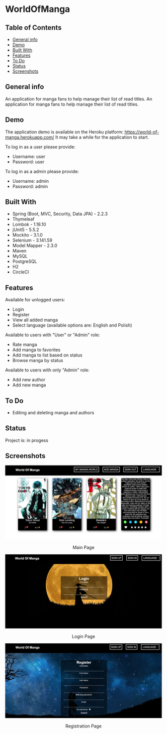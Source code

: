 # WorldOfManga

## Table of Contents
* [General info](#general-info)
* [Demo](#demo)
* [Built With](#built-with)
* [Features](#features)
* [To Do](#to-do)
* [Status](#status)
* [Screenshots](#screenshots)

## General info
An application for manga fans to help manage their list of read titles. An application for manga fans to help manage their list of read titles.

## Demo
The application demo is available on the Heroku platform: https://world-of-manga.herokuapp.com/
It may take a while for the application to start.

To log in as a user please provide:
- Username: user
- Password: user

To log in as a admin please provide:
- Username: admin
- Password: admin

## Built With 
- Spring (Boot, MVC, Security, Data JPA) - 2.2.3
- Thymeleaf
- Lombok - 1.18.10
- jUnit5 - 5.5.2
- Mockito - 3.1.0
- Selenium - 3.141.59
- Model Mapper - 2.3.0
- Maven
- MySQL
- PostgreSQL
- H2
- CircleCI

## Features
Available for unlogged users:
- Login
- Register
- View all added manga
- Select language (available options are: English and Polish)

Available to users with "User" or "Admin" role:
- Rate manga
- Add manga to favorites
- Add manga to list based on status
- Browse manga by status
 
Available to users with only "Admin" role:
- Add new author
- Add new manga

## To Do
- Editing and deleting manga and authors

## Status
Project is: in progess

## Screenshots
![Main Page](./src/main/resources/screenshots/main.png)
<p style="text-align: center">Main Page</p>

![Login Page](./src/main/resources/screenshots/login.png)
<p style="text-align: center">Login Page</p>

![Registration Page](./src/main/resources/screenshots/register.png)
<p style="text-align: center">Registration Page</p>